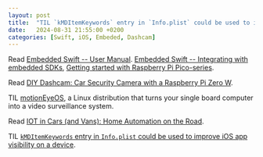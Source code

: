 ```yaml
---
layout: post
title:  "TIL `kMDItemKeywords` entry in `Info.plist` could be used to improve iOS app visibility on a device"
date:   2024-08-31 21:55:00 +0200
categories: [Swift, iOS, Embeded, Dashcam]
---
```

Read [Embedded Swift -- User Manual](https://github.com/swiftlang/swift/blob/main/docs/EmbeddedSwift/UserManual.md). [Embedded Swift -- Integrating with embedded SDKs](https://github.com/swiftlang/swift/blob/main/docs/EmbeddedSwift/IntegratingWithSDKs.md), [Getting started with Raspberry Pi Pico-series](https://datasheets.raspberrypi.com/pico/getting-started-with-pico.pdf).

Read [DIY Dashcam: Car Security Camera with a Raspberry Pi Zero W](https://www.technicallywizardry.com/diy-dashcam-raspberry-pi-zero-w-motion-eye/).

TIL [motionEyeOS](https://github.com/motioneye-project/motioneyeos), a Linux distribution that turns your single board computer into a video surveillance system.

Read [IOT in Cars (and Vans): Home Automation on the Road](https://www.technicallywizardry.com/iot-cars-vans-home-automation/).

TIL [`kMDItemKeywords` entry in `Info.plist` could be used to improve iOS app visibility on a device](https://dou.ua/forums/topic/50065/).

